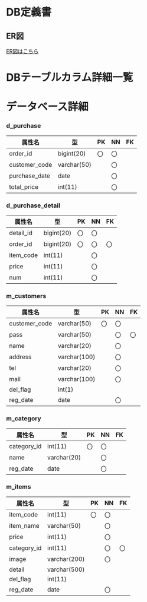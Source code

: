 # DB定義書
## ER図
[ER図はこちら]( https://github.com/Aso2001368/2021sys-design/blob/main/md/ER%E5%9B%B3/%E3%82%B5%E3%83%B3%E3%83%97%E3%83%AB%E3%82%B5%E3%82%A4%E3%83%88.md "ER図はこちら" )

# DBテーブルカラム詳細一覧

# データベース詳細

### d_purchase
|属性名| 型 | PK | NN | FK |
|-----|----|----|----|----|
|order_id|bigint(20)|〇|〇||
|customer_code|varchar(50)||〇|| 
|purchase_date|date||〇||
|total_price|int(11)||〇||

### d_purchase_detail
|属性名| 型 | PK | NN | FK |
|-----|----|----|----|----|
|detail_id|bigint(20)|〇|〇|| 
|order_id|bigint(20)|〇|〇|〇|
|item_code|int(11)||〇||
|price|int(11)||〇||
|num|int(11)||〇||

### m_customers
|属性名| 型 | PK | NN | FK |
|-----|----|----|----|----|
|customer_code|varchar(50)|〇|〇||
|pass|varchar(50)||〇|〇|
|name|varchar(20)||〇||
|address|varchar(100)||〇||
|tel|varchar(20)||〇||
|mail|varchar(100)||〇||
|del_flag|int(1)||||
|reg_date|date||〇||

### m_category
|属性名| 型 | PK | NN | FK |
|-----|----|----|----|----|
|category_id|int(11)|〇|〇||
|name|varchar(20)||〇||
|reg_date|date||〇||

### m_items
|属性名| 型 | PK | NN | FK |
|-----|----|----|----|----|
|item_code|int(11)|〇|〇||
|item_name|varchar(50)||〇||
|price|int(11)||〇||
|category_id|int(11)||〇|〇|
|image|varchar(200)||〇||
|detail|varchar(500)||||
|del_flag|int(11)||||
|reg_date|date||〇||
